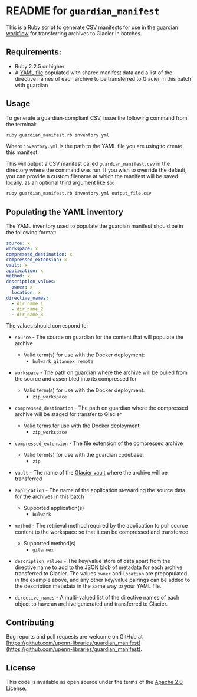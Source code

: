 # README for `guardian_manifest`

This is a Ruby script to generate CSV manifests for use in the [guardian workflow](https://github.com/upenn-libraries/guardian/) for transferring archives to Glacier in batches.

## Requirements:

* Ruby 2.2.5 or higher
* A [YAML file](inventory.yml.example) populated with shared manifest data and a list of the directive names of each archive to be transferred to Glacier in this batch with guardian

## Usage

To generate a guardian-compliant CSV, issue the following command from the terminal:

```bash
ruby guardian_manifest.rb inventory.yml
```

Where `inventory.yml` is the path to the YAML file you are using to create this manifest.  

This will output a CSV manifest called `guardian_manifest.csv` in the directory where the command was run.  If you wish to override the default, you can provide a custom filename at which the manifest will be saved locally, as an optional third argument like so:

```bash
ruby guardian_manifest.rb inventory.yml output_file.csv
```

## Populating the YAML inventory

The YAML inventory used to populate the guardian manifest should be in the following format:

```YAML
source: x
workspace: x
compressed_destination: x
compressed_extension: x
vault: x
application: x
method: x
description_values:
  owner: x
  location: x
directive_names:
  - dir_name_1
  - dir_name_2
  - dir_name_3
```

The values should correspond to:

* `source` - The source on guardian for the content that will populate the archive
  * Valid term(s) for use with the Docker deployment:
    * `bulwark_gitannex_remote`

* `workspace` - The path on guardian where the archive will be pulled from the source and assembled into its compressed for
  * Valid term(s) for use with the Docker deployment:
    * `zip_workspace`

* `compressed_destination` - The path on guardian where the compressed archive will be staged for transfer to Glacier
  * Valid terms for use with the Docker deployment:
    * `zip_workspace`

* `compressed_extension` - The file extension of the compressed archive
    * Valid term(s) for use with the guardian codebase:
      * `zip`

* `vault` - The name of the [Glacier vault](https://docs.aws.amazon.com/amazonglacier/latest/dev/working-with-vaults.html) where the archive will be transferred

* `application` - The name of the application stewarding the source data for the archives in this batch

  * Supported application(s)
    * `bulwark`

* `method` - The retrieval method required by the application to pull source content to the workspace so that it can be compressed and transferred

  * Supported method(s)
    * `gitannex`

* `description_values` - The key/value store of data apart from the directive name to add to the JSON blob of metadata for each archive transferred to Glacier.  The values `owner` and `location` are prepopulated in the example above, and any other key/value pairings can be added to the description metadata in the same way to your YAML file.

* `directive_names` - A multi-valued list of the directive names of each object to have an archive generated and transferred to Glacier.  

## Contributing

Bug reports and pull requests are welcome on GitHub at [https://github.com/upenn-libraries/guardian_manifest](https://github.com/upenn-libraries/guardian_manifest).

## License

This code is available as open source under the terms of the [Apache 2.0 License](https://opensource.org/licenses/Apache-2.0).
